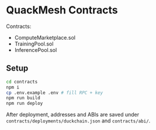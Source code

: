# QuackMesh Contracts

Contracts:
- ComputeMarketplace.sol
- TrainingPool.sol
- InferencePool.sol

## Setup
```bash
cd contracts
npm i
cp .env.example .env # fill RPC + key
npm run build
npm run deploy
```

After deployment, addresses and ABIs are saved under `contracts/deployments/duckchain.json` and `contracts/abi/`.
